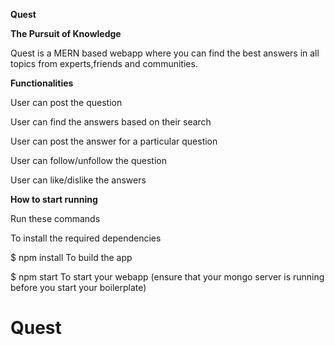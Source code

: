 **Quest**

**The Pursuit of Knowledge**

  Quest is a MERN based webapp where you can find the best answers in all topics from experts,friends and communities.

**Functionalities**
  
  User can post the question
  
  User can find the answers based on their search
  
  User can post the answer for a particular question
  
  User can follow/unfollow the question
  
  User can like/dislike the answers

**How to start running**

  Run these commands

  To install the required dependencies

  $ npm install
  To build the app


  $ npm start
  To start your webapp (ensure that your mongo server is running before you start your boilerplate)
# Quest 
